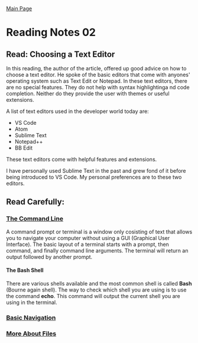 [Main Page](https://devaoc.github.io/reading-notes/)

# Reading Notes 02

## Read: Choosing a Text Editor

In this reading, the author of the article, offered up good advice on how to choose a text editor. He spoke of the basic editors that come with anyones' operating system such as Text Edit or Notepad. In these text editors, there are no special features. They do not help with syntax highlightinga nd code completion. Neither do they provide the user with themes or useful extensions.

A list of text editors used in the developer world today are:

- VS Code
- Atom
- Sublime Text
- Notepad++
- BB Edit

These text editors come with helpful features and extensions.

I have personally used Sublime Text in the past and grew fond of it before being introduced to VS Code. My personal preferences are to these two editors.

## Read Carefully:

### [The Command Line](https://ryanstutorials.net/linuxtutorial/commandline.php)

A command prompt or terminal is a window only cosisting of text that allows you to navigate your computer without using a GUI (Graphical User Interface). The basic layout of a terminal starts with a prompt, then command, and finally command line arguments. The terminal will return an output followed by another prompt.

#### The Bash Shell

There are various shells available and the most common shell is called **Bash** (Bourne again shell). The way to check which shell you are using is to use the command **echo**. This command will output the current shell you are using in the terminal.

### [Basic Navigation](https://ryanstutorials.net/linuxtutorial/navigation.php)



### [More About Files](https://ryanstutorials.net/linuxtutorial/aboutfiles.php)
